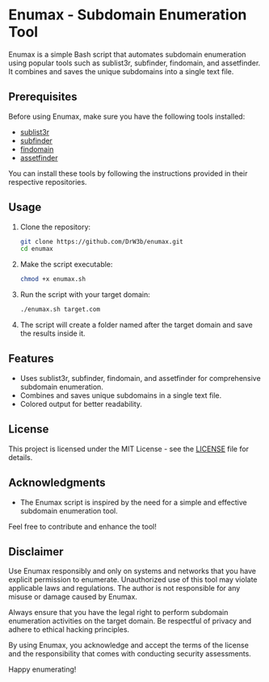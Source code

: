 # Enumax - Subdomain Enumeration Tool

Enumax is a simple Bash script that automates subdomain enumeration using popular tools such as sublist3r, subfinder, findomain, and assetfinder. It combines and saves the unique subdomains into a single text file.

## Prerequisites

Before using Enumax, make sure you have the following tools installed:

- [sublist3r](https://github.com/aboul3la/Sublist3r)
- [subfinder](https://github.com/projectdiscovery/subfinder)
- [findomain](https://github.com/Edu4rdSHL/findomain)
- [assetfinder](https://github.com/tomnomnom/assetfinder)

You can install these tools by following the instructions provided in their respective repositories.

## Usage

1. Clone the repository:

    ```bash
    git clone https://github.com/DrW3b/enumax.git
    cd enumax
    ```

2. Make the script executable:

    ```bash
    chmod +x enumax.sh
    ```

3. Run the script with your target domain:

    ```bash
    ./enumax.sh target.com
    ```

4. The script will create a folder named after the target domain and save the results inside it.

## Features

- Uses sublist3r, subfinder, findomain, and assetfinder for comprehensive subdomain enumeration.
- Combines and saves unique subdomains in a single text file.
- Colored output for better readability.

## License

This project is licensed under the MIT License - see the [LICENSE](LICENSE) file for details.

## Acknowledgments

- The Enumax script is inspired by the need for a simple and effective subdomain enumeration tool.

Feel free to contribute and enhance the tool!

## Disclaimer

Use Enumax responsibly and only on systems and networks that you have explicit permission to enumerate. Unauthorized use of this tool may violate applicable laws and regulations. The author is not responsible for any misuse or damage caused by Enumax.

Always ensure that you have the legal right to perform subdomain enumeration activities on the target domain. Be respectful of privacy and adhere to ethical hacking principles.

By using Enumax, you acknowledge and accept the terms of the license and the responsibility that comes with conducting security assessments.

Happy enumerating!
